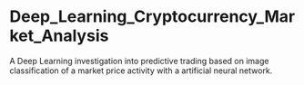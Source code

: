 # Deep_Learning_Cryptocurrency_Market_Analysis
A Deep Learning investigation into predictive trading based on image classification of a market price activity with a artificial neural network.
